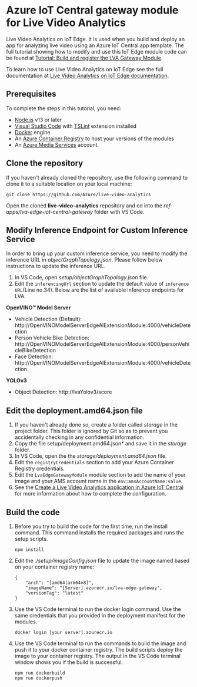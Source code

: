 # Azure IoT Central gateway module for Live Video Analytics
 Live Video Analytics on IoT Edge. It is used when you build and deploy an app for analyzing live video using an Azure IoT Central app template. The full tutorial showing how to modify and use this IoT Edge module code can be found at [Tutorial: Build and register the LVA Gateway Module](https://docs.microsoft.com/azure/iot-central/retail/tutorial-video-analytics-build-module).

To learn how to use Live Video Analytics on IoT Edge see the full documentation at [Live Video Analytics on IoT Edge documentation](https://docs.microsoft.com/en-us/azure/media-services/live-video-analytics-edge/).

## Prerequisites
To complete the steps in this tutorial, you need:
* [Node.js](https://nodejs.org/en/download/) v13 or later
* [Visual Studio Code](https://code.visualstudio.com/Download) with [TSLint](https://marketplace.visualstudio.com/items?itemName=ms-vscode.vscode-typescript-tslint-plugin) extension installed
* [Docker](https://www.docker.com/products/docker-desktop) engine
* An [Azure Container Registry](https://docs.microsoft.com/azure/container-registry/) to host your versions of the modules
* An [Azure Media Services](https://docs.microsoft.com/azure/media-services/) account.

## Clone the repository
If you haven't already cloned the repository, use the following command to clone it to a suitable location on your local machine:
```
git clone https://github.com/Azure/live-video-analytics
```
Open the cloned **live-video-analytics** repository and cd into the *ref-apps/lva-edge-iot-central-gateway* folder with VS Code.

## Modify Inference Endpoint for Custom Inference Service
In order to bring up your custom inference service, you need to modify the inference URL in *objectGraphTopology.json*. Please follow below instructions to update the inference URL.
1. In VS Code, open *setup/objectGraphTopology.json* file.
2. Edit the `inferencingUrl` section to update the default value of `inference URL`(Line no.34). Below are the list of available inference endpoints for LVA.

**OpenVINO™ Model Server**
- Vehicle Detection (Default): http://OpenVINOModelServerEdgeAIExtensionModule:4000/vehicleDetection 
- Person Vehicle Bike Detection: http://OpenVINOModelServerEdgeAIExtensionModule:4000/personVehicleBikeDetection 
- Face Detection: http://OpenVINOModelServerEdgeAIExtensionModule:4000/vehicleDetection   

**YOLOv3**
- Object Detection: http://lvaYolov3/score


## Edit the deployment.amd64.json file
1. If you haven't already done so, create a folder called *storage* in the project folder. This folder is ignored by Git so as to prevent you accidentally checking in any confidential information.
1. Copy the file setup/deployment.amd64.json* and save it in the *storage* folder.
1. In VS Code, open the the *storage/deployment.amd64.json* file.
1. Edit the `registryCredentials` section to add your Azure Container Registry credentials.
1. Edit the `LvaEdgeGatewayModule` module section to add the name of your image and your AMS account name in the `env:amsAccountName:value`.
1. See the [Create a Live Video Analytics application in Azure IoT Central](https://docs.microsoft.com/azure/iot-central/retail/tutorial-video-analytics-create-app) for more information about how to complete the configuration.

## Build the code
1. Before you try to build the code for the first time, run the install command. This command installs the required packages and runs the setup scripts.
    ```
    npm install
    ```
1. Edit the *./setup/imageConfig.json* file to update the image named based on your container registry name:
    ```
    {
        "arch": "[amd64|arm64v8]",
        "imageName": "[Server].azurecr.io/lva-edge-gateway",
        "versionTag": "latest"
    }
    ```
3. Use the VS Code terminal to run the docker login command. Use the same credentials that you provided in the deployment manifest for the modules.
    ```
    docker login [your server].azurecr.io
    ```

4. Use the VS Code terminal to run the commands to build the image and push it to your docker container registry. The build scripts deploy the image to your container registry. The output in the VS Code terminal window shows you if the build is successful.
    ```
    npm run dockerbuild
    npm run dockerpush
    ```
